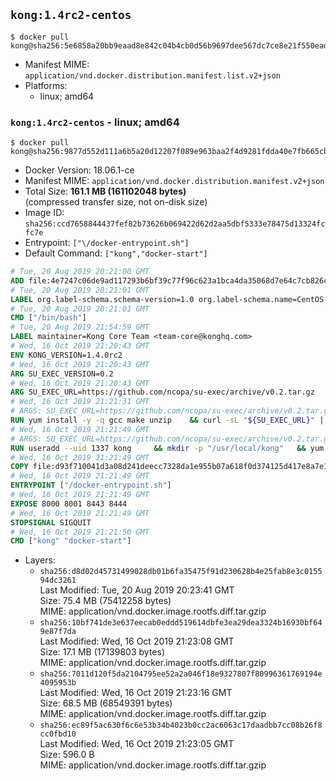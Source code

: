 ## `kong:1.4rc2-centos`

```console
$ docker pull kong@sha256:5e6858a20bb9eaad8e842c04b4cb0d56b9697dee567dc7ce8e21f550ead402f4
```

-	Manifest MIME: `application/vnd.docker.distribution.manifest.list.v2+json`
-	Platforms:
	-	linux; amd64

### `kong:1.4rc2-centos` - linux; amd64

```console
$ docker pull kong@sha256:9877d552d111a6b5a20d12207f089e963baa2f4d9281fdda40e7fb665cb607a6
```

-	Docker Version: 18.06.1-ce
-	Manifest MIME: `application/vnd.docker.distribution.manifest.v2+json`
-	Total Size: **161.1 MB (161102048 bytes)**  
	(compressed transfer size, not on-disk size)
-	Image ID: `sha256:ccd7658844437fef82b73626b069422d62d2aa5dbf5333e78475d13324fcfc7e`
-	Entrypoint: `["\/docker-entrypoint.sh"]`
-	Default Command: `["kong","docker-start"]`

```dockerfile
# Tue, 20 Aug 2019 20:21:00 GMT
ADD file:4e7247c06de9ad117293b6bf39c77f96c623a1bca4da35068d7e64c7cb826c08 in / 
# Tue, 20 Aug 2019 20:21:01 GMT
LABEL org.label-schema.schema-version=1.0 org.label-schema.name=CentOS Base Image org.label-schema.vendor=CentOS org.label-schema.license=GPLv2 org.label-schema.build-date=20190801
# Tue, 20 Aug 2019 20:21:01 GMT
CMD ["/bin/bash"]
# Tue, 20 Aug 2019 21:54:59 GMT
LABEL maintainer=Kong Core Team <team-core@konghq.com>
# Wed, 16 Oct 2019 21:20:43 GMT
ENV KONG_VERSION=1.4.0rc2
# Wed, 16 Oct 2019 21:20:43 GMT
ARG SU_EXEC_VERSION=0.2
# Wed, 16 Oct 2019 21:20:43 GMT
ARG SU_EXEC_URL=https://github.com/ncopa/su-exec/archive/v0.2.tar.gz
# Wed, 16 Oct 2019 21:21:31 GMT
# ARGS: SU_EXEC_URL=https://github.com/ncopa/su-exec/archive/v0.2.tar.gz SU_EXEC_VERSION=0.2
RUN yum install -y -q gcc make unzip 	&& curl -sL "${SU_EXEC_URL}" | tar -C /tmp -zxf - 	&& make -C "/tmp/su-exec-${SU_EXEC_VERSION}" 	&& cp "/tmp/su-exec-${SU_EXEC_VERSION}/su-exec" /usr/bin 	&& rm -fr "/tmp/su-exec-${SU_EXEC_VERSION}" 	&& yum autoremove -y -q gcc make 	&& yum clean all -q 	&& rm -fr /var/cache/yum/* /tmp/yum_save*.yumtx /root/.pki
# Wed, 16 Oct 2019 21:21:49 GMT
# ARGS: SU_EXEC_URL=https://github.com/ncopa/su-exec/archive/v0.2.tar.gz SU_EXEC_VERSION=0.2
RUN useradd --uid 1337 kong 	&& mkdir -p "/usr/local/kong" 	&& yum install -y https://bintray.com/kong/kong-rpm/download_file?file_path=centos/7/kong-$KONG_VERSION.el7.amd64.rpm 	&& yum clean all 	&& chown -R kong:0 /usr/local/kong 	&& chmod -R g=u /usr/local/kong
# Wed, 16 Oct 2019 21:21:49 GMT
COPY file:d93f710041d3a08d241deecc7328da1e955b07a618f0d374125d417e8a7e1640 in /docker-entrypoint.sh 
# Wed, 16 Oct 2019 21:21:49 GMT
ENTRYPOINT ["/docker-entrypoint.sh"]
# Wed, 16 Oct 2019 21:21:49 GMT
EXPOSE 8000 8001 8443 8444
# Wed, 16 Oct 2019 21:21:49 GMT
STOPSIGNAL SIGQUIT
# Wed, 16 Oct 2019 21:21:50 GMT
CMD ["kong" "docker-start"]
```

-	Layers:
	-	`sha256:d8d02d45731499028db01b6fa35475f91d230628b4e25fab8e3c015594dc3261`  
		Last Modified: Tue, 20 Aug 2019 20:23:41 GMT  
		Size: 75.4 MB (75412258 bytes)  
		MIME: application/vnd.docker.image.rootfs.diff.tar.gzip
	-	`sha256:10bf741de3e637eecab0eddd519614dbfe3ea29dea3324b16930bf649e87f7da`  
		Last Modified: Wed, 16 Oct 2019 21:23:08 GMT  
		Size: 17.1 MB (17139803 bytes)  
		MIME: application/vnd.docker.image.rootfs.diff.tar.gzip
	-	`sha256:7011d120f5da2104795ee52a2a046f18e9327807f80996361769194e4095953b`  
		Last Modified: Wed, 16 Oct 2019 21:23:16 GMT  
		Size: 68.5 MB (68549391 bytes)  
		MIME: application/vnd.docker.image.rootfs.diff.tar.gzip
	-	`sha256:ec89f5ac630f6c6e53b34b4023b0cc2ac6063c17daadbb7cc08b26f8cc0fbd10`  
		Last Modified: Wed, 16 Oct 2019 21:23:05 GMT  
		Size: 596.0 B  
		MIME: application/vnd.docker.image.rootfs.diff.tar.gzip
